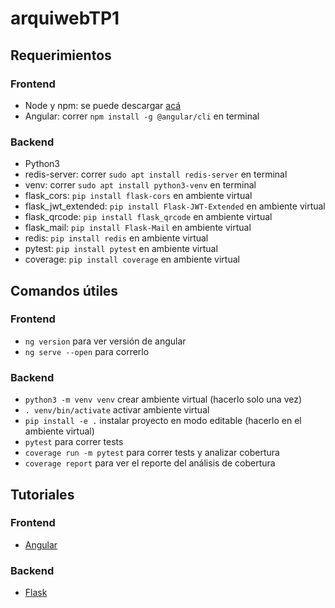 # arquiwebTP1

## Requerimientos

### Frontend

* Node y npm: se puede descargar [acá](https://nodejs.org/en/download/)
* Angular: correr `npm install -g @angular/cli` en terminal

### Backend

* Python3
* redis-server: correr `sudo apt install redis-server` en terminal
* venv: correr `sudo apt install python3-venv` en terminal
* flask_cors: `pip install flask-cors` en ambiente virtual
* flask_jwt_extended: `pip install Flask-JWT-Extended` en ambiente virtual
* flask_qrcode: `pip install flask_qrcode` en ambiente virtual
* flask_mail: `pip install Flask-Mail` en ambiente virtual
* redis: `pip install redis` en ambiente virtual
* pytest: `pip install pytest` en ambiente virtual
* coverage: `pip install coverage` en ambiente virtual

## Comandos útiles

### Frontend

* `ng version` para ver versión de angular
* `ng serve --open` para correrlo

### Backend

* `python3 -m venv venv` crear ambiente virtual (hacerlo solo una vez)
* `. venv/bin/activate` activar ambiente virtual
* `pip install -e .` instalar proyecto en modo editable (hacerlo en el ambiente virtual)
* `pytest` para correr tests
* `coverage run -m pytest` para correr tests y analizar cobertura
* `coverage report` para ver el reporte del análisis de cobertura

## Tutoriales

### Frontend

* [Angular](https://angular.io/tutorial/toh-pt0)

### Backend

* [Flask](https://flask.palletsprojects.com/en/1.1.x/tutorial/)
